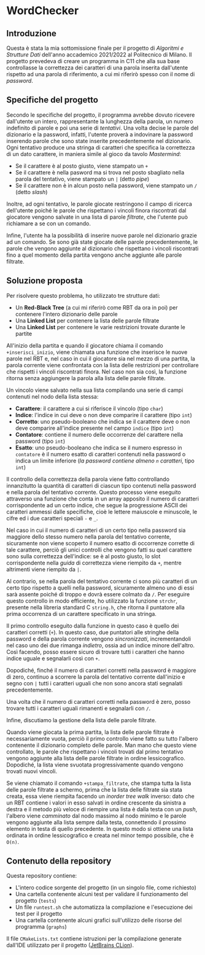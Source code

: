 # WordChecker

## Introduzione

Questa è stata la mia sottomissione finale per il progetto di *Algoritmi e Strutture Dati* dell'anno accademico 2021/2022 al Politecnico di Milano.
Il progetto prevedeva di creare un programma in C11 che alla sua base controllasse la correttezza dei caratteri di una parola inserita dall'utente rispetto ad una parola di riferimento, a cui mi riferirò spesso con il nome di *password*.

## Specifiche del progetto

Secondo le specifiche del progetto, il programma avrebbe dovuto ricevere dall'utente un intero, rappresentante la lunghezza della parola, un numero indefinito di parole e poi una serie di *tentativi*. Una volta decise le parole del dizionario e la password, infatti, l'utente proverà a indovinare la password inserendo parole che sono state inserite precedentemente nel dizionario.
Ogni tentativo produce una stringa di caratteri che specifica la correttezza di un dato carattere, in maniera simile al gioco da tavolo *Mastermind*:

* Se il carattere è al posto giusto, viene stampato un `+`
* Se il carattere è nella pasword ma si trova nel posto sbagliato nella parola del tentativo, viene stampato un `|` (detto *pipe*)
* Se il carattere non è in alcun posto nella password, viene stampato un `/` (detto *slash*)

Inoltre, ad ogni tentativo, le parole giocate restringono il campo di ricerca dell'utente poiché le parole che rispettano i vincoli finora riscontrati dal giocatore vengono salvate in una lista di parole *filtrate*, che l'utente può richiamare a se con un comando.

Infine, l'utente ha la possibilità di inserire nuove parole nel dizionario grazie ad un comando. Se sono già state giocate delle parole precedentemente, le parole che vengono aggiunte al dizionario che rispettano i vincoli riscontrati fino a quel momento della partita vengono anche aggiunte alle parole filtrate.

## Soluzione proposta

Per risolvere questo problema, ho utilizzato tre strutture dati:

* Un **Red-Black Tree** (a cui mi riferirò come RBT da ora in poi) per contenere l'intero dizionario delle parole
* Una **Linked List** per contenere la lista delle parole filtrate
* Una **Linked List** per contenere le varie restrizioni trovate durante le partite

All'inizio della partita e quando il giocatore chiama il comando `+inserisci_inizio`, viene chiamata una funzione che inserisce le nuove parole nel RBT e, nel caso in cui il giocatore sia nel mezzo di una partita, la parola corrente viene confrontata con la lista delle restrizioni per controllare che rispetti i vincoli riscontrati finora. Nel caso non sia così, la funzione ritorna senza aggiungere la parola alla lista delle parole filtrate.

Un vincolo viene salvato nella sua lista compilando una serie di campi contenuti nel nodo della lista stessa:

* **Carattere**: il carattere a cui si riferisce il vincolo (tipo `char`)
* **Indice**: l'indice in cui deve o non deve comparire il carattere (tipo `int`)
* **Corretto**: uno pseudo-booleano che indica se il carattere deve o non deve comparire all'indice presente nel campo `indice` (tipo `int`)
* **Contatore**: contiene il numero delle occorrenze del carattere nella password (tipo `int`)
* **Esatto**: uno pseudo-booleano che indica se il numero espresso in `contatore` è il numero esatto di caratteri contenuti nella password o indica un limite inferiore (*la password contiene almeno `n` caratteri*, tipo `int`)

Il controllo della correttezza della parola viene fatto controllando innanzitutto la quantità di caratteri di ciascun tipo contenuti nella password e nella parola del tentativo corrente. Questo processo viene eseguito attraverso una funzione che conta in un array apposito il numero di caratteri corrispondente ad un certo indice, che segue la progressione ASCII dei caratteri ammessi dalle specifiche, cioè le lettere maiuscole e minuscole, le cifre ed i due caratteri speciali `-` e `_`.

Nel caso in cui il numero di caratteri di un certo tipo nella password sia maggiore dello stesso numero nella parola del tentativo corrente, sicuramente non viene scoperto il numero esatto di occorrenze corrette di tale carattere, perciò gli unici controlli che vengono fatti su quel carattere sono sulla correttezza dell'indice: se è al posto giusto, lo slot corrispondente nella *guida* di correttezza viene riempito da `+`, mentre altrimenti viene riempito da `|`.

Al contrario, se nella parola del tentativo corrente ci sono più caratteri di un certo tipo rispetto a quelli nella password, sicuramente almeno uno di essi sarà assente poiché di troppo e dovrà essere colmato da `/`. Per eseguire questo controllo in modo efficiente, ho utilizzato la funzione `strchr`, presente nella libreria standard C `string.h`, che ritorna il puntatore alla prima occorrenza di un carattere specificato in una stringa.

Il primo controllo eseguito dalla funzione in questo caso è quello dei caratteri corretti (`+`). In questo caso, due puntatori alle stringhe della password e della parola corrente vengono *sincronizzati*, incrementandoli nel caso uno dei due rimanga *indietro*, ossia ad un indice minore dell'altro. Così facendo, posso essere sicuro di trovare tutti i caratteri che hanno indice uguale e segnalarli così con `+`.

Dopodiché, finché il numero di caratteri corretti nella password è maggiore di zero, continuo a scorrere la parola del tentativo corrente dall'inizio e segno con `|` tutti i caratteri uguali che non sono ancora stati segnalati precedentemente.

Una volta che il numero di caratteri corretti nella password è zero, posso trovare tutti i caratteri uguali rimanenti e segnalarli con `/`.

Infine, discutiamo la gestione della lista delle parole filtrate.

Quando viene giocata la prima partita, la lista delle parole filtrate è necessariamente vuota, perciò il primo controllo viene fatto su tutto l'albero contenente il dizionario completo delle parole. Man mano che questo viene controllato, le parole che rispettano i vincoli trovati dal primo tentativo vengono aggiunte alla lista delle parole filtrate in ordine lessicografico. Dopodiché, la lista viene svuotata progressivamente quando vengono trovati nuovi vincoli.

Se viene chiamato il comando `+stampa_filtrate`, che stampa tutta la lista delle parole filtrate a schermo, prima che la lista delle filtrate sia stata creata, essa viene riempita facendo un *inorder tree walk* inverso: dato che un RBT contiene i valori in esso salvati in ordine crescente da sinistra a destra e il metodo più veloce di riempire una lista è dalla testa con un *push*, l'albero viene *camminato* dal nodo massimo al nodo minimo e le parole vengono aggiunte alla lista sempre dalla testa, connettendo il prossimo elemento in testa di quello precedente. In questo modo si ottiene una lista ordinata in ordine lessicografico e creata nel minor tempo possibile, che è `O(n)`.

## Contenuto della repository

Questa repository contiene:

- L'intero codice sorgente del progetto (in un singolo file, come richiesto)
- Una cartella contenente alcuni test per validare il funzionamento del progetto (`tests`)
- Un file `runtest.sh` che automatizza la compilazione e l'esecuzione dei test per il progetto
- Una cartella contenente alcuni grafici sull'utilizzo delle risorse del programma (`graphs`)

Il file `CMakeLists.txt` contiene istruzioni per la compilazione generate dall'IDE utilizzato per il progetto ([JetBrains CLion](https://www.jetbrains.com/clion/)).
